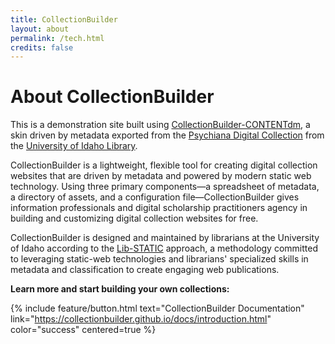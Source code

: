 ```yaml
---
title: CollectionBuilder
layout: about
permalink: /tech.html
credits: false 
---
```


# About CollectionBuilder

This is a demonstration site built using [CollectionBuilder-CONTENTdm](https://github.com/CollectionBuilder/collectionbuilder-contentdm), a skin driven by metadata exported from the [Psychiana Digital Collection](https://www.lib.uidaho.edu/digital/psychiana/) from the [University of Idaho Library](https://www.lib.uidaho.edu/).

CollectionBuilder is a lightweight, flexible tool for creating digital collection websites that are driven by metadata and powered by modern static web technology. 
Using three primary components—a spreadsheet of metadata, a directory of assets, and a configuration file—CollectionBuilder gives information professionals and digital scholarship practitioners agency in building and customizing digital collection websites for free. 

CollectionBuilder is designed and maintained by librarians at the University of Idaho according to the [Lib-STATIC](https://lib-static.github.io/) approach, a methodology committed to leveraging static-web technologies and librarians' specialized skills in metadata and classification to create engaging web publications.

**Learn more and start building your own collections:**

{% include feature/button.html text="CollectionBuilder Documentation" link="https://collectionbuilder.github.io/docs/introduction.html" color="success" centered=true %}
